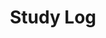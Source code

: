 ---
# Featured tags need to have either the `list` or `grid` layout (PRO only).
layout: list
# The type of the page.
type: category
# The title of the tag's page.
title: Study Log
# The name of the tag, used in a post's front matter (e.g. tags: [<slug>]).
slug: studylog
# Whether the category should be displayed on the sidebar.
sidebar: true

# Order of the category on the sidebar.
order: 2

# (Optional) Write a short (~150 characters) description of this featured tag.
description: >
  My study log.
# (Optional) You can disable grouping posts by date.
no_groups: true
# Exclude this example category from the sitemap.
# DON'T USE THIS SETTING IN YOUR CATEGORIES!
sitemap: false
---